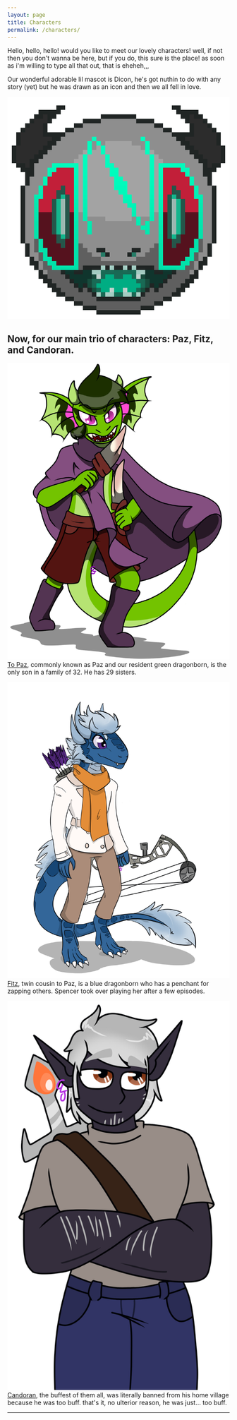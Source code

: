 ```yaml
---
layout: page
title: Characters
permalink: /characters/
---
```


Hello, hello, hello! would you like to meet our lovely characters! well, if not then you don't wanna be here, but if you do, this sure is the place! as soon as i'm willing to type all that out, that is eheheh,,,

Our wonderful adorable lil mascot is Dicon, he's got nuthin to do with any story (yet) but he was drawn as an icon and then we all fell in love.

![Dicon](/img/dicon.png)

## Now, for our main trio of characters: Paz, Fitz, and Candoran.

![To Paz](/img/paz.png)
[To Paz](/characters/to-paz), commonly known as Paz and our resident green dragonborn, is the only son in a family of 32. He has 29 sisters.

![Fitz](/img/fitz.png)
[Fitz](/characters/fitz), twin cousin to Paz, is a blue dragonborn who has a penchant for zapping others. Spencer took over playing her after a few episodes.

![Candoran](/img/candoran.png)
[Candoran](/characters/candoran), the buffest of them all, was literally banned from his home village because he was too buff. that's it, no ulterior reason, he was just... too buff.

---
